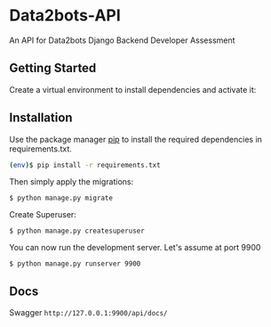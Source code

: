 # Data2bots-API

An API for Data2bots Django Backend Developer Assessment

## Getting Started

Create a virtual environment to install dependencies and activate it:

## Installation

Use the package manager [pip](https://pip.pypa.io/en/stable/) to install the required dependencies in requirements.txt.

```bash
(env)$ pip install -r requirements.txt
``` 

Then simply apply the migrations:

    $ python manage.py migrate

Create Superuser:

    $ python manage.py createsuperuser

You can now run the development server. Let's assume at port 9900 

    $ python manage.py runserver 9900 

## Docs
Swagger `http://127.0.0.1:9900/api/docs/`
